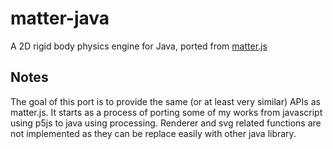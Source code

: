 # matter-java
A 2D rigid body physics engine for Java, ported from [matter.js](https://github.com/liabru/matter-js)

## Notes
The goal of this port is to provide the same (or at least very similar) APIs as matter.js. It starts as a process of porting some of my works from javascript using p5js to java using processing. Renderer and svg related functions are not implemented as they can be replace easily with other java library.
